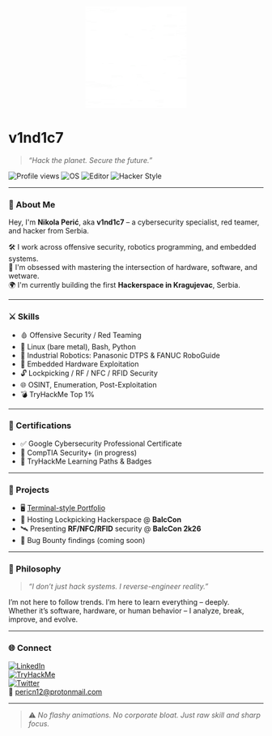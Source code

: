 <p align="center">
  <img src="./glitch.png" alt="v1nd1c7 logo" width="200"/>
</p>

# v1nd1c7

> _“Hack the planet. Secure the future.”_

![Profile views](https://komarev.com/ghpvc/?username=v1nd1c7&color=green&style=flat-square)
![OS](https://img.shields.io/badge/linux-fedora-black?style=flat-square&logo=linux)
![Editor](https://img.shields.io/badge/neovim-in_use-black?style=flat-square&logo=neovim)
![Hacker Style](https://img.shields.io/badge/style-terminal-black?style=flat-square)

---

### 👋 About Me

Hey, I'm **Nikola Perić**, aka **v1nd1c7** – a cybersecurity specialist, red teamer, and hacker from Serbia.

🛠 I work across offensive security, robotics programming, and embedded systems.  
🧠 I'm obsessed with mastering the intersection of hardware, software, and wetware.  
🌍 I'm currently building the first **Hackerspace in Kragujevac**, Serbia.

---

### ⚔️ Skills

- 🩸 Offensive Security / Red Teaming  
- 🐧 Linux (bare metal), Bash, Python  
- 🤖 Industrial Robotics: Panasonic DTPS & FANUC RoboGuide  
- 🧬 Embedded Hardware Exploitation  
- 🔓 Lockpicking / RF / NFC / RFID Security  
- 🌐 OSINT, Enumeration, Post-Exploitation  
- 💣 TryHackMe Top 1%

---

### 📜 Certifications

- ✅ Google Cybersecurity Professional Certificate  
- 🔐 CompTIA Security+ (in progress)  
- 📂 TryHackMe Learning Paths & Badges

---

### 💼 Projects

- 🖥 [Terminal-style Portfolio](https://v1nd1c7.github.io)  
- 🧰 Hosting Lockpicking Hackerspace @ **BalcCon**  
- 🛰 Presenting **RF/NFC/RFID** security @ **BalcCon 2k26**  
- 🔧 Bug Bounty findings (coming soon)

---

### 🧠 Philosophy

> _“I don’t just hack systems. I reverse-engineer reality.”_

I’m not here to follow trends. I’m here to learn everything – deeply.  
Whether it’s software, hardware, or human behavior – I analyze, break, improve, and evolve.

---

### 🌐 Connect

[![LinkedIn](https://img.shields.io/badge/LinkedIn-v1nd1c7-black?logo=linkedin&style=flat-square)](https://www.linkedin.com/in/npcybersec)  
[![TryHackMe](https://img.shields.io/badge/TryHackMe-v1nd1c7-black?logo=tryhackme&style=flat-square)](https://tryhackme.com/p/v1nd1c7)  
[![Twitter](https://img.shields.io/badge/Twitter-@_kvantni_-black?logo=twitter&style=flat-square)](https://x.com/_kvantni_)  
📧 pericn12@protonmail.com

---

> ⚠️ _No flashy animations. No corporate bloat. Just raw skill and sharp focus._
